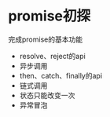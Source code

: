 # promise初探

完成promise的基本功能

- resolve、reject的api
- 异步调用
- then、catch、finally的api
- 链式调用
- 状态只能改变一次
- 异常冒泡